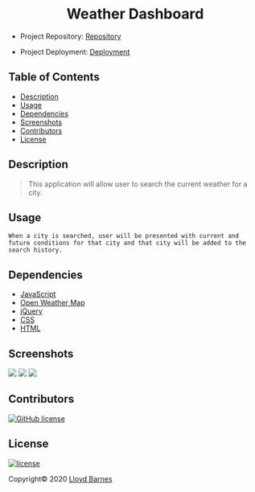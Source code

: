 <div align="center">

# Weather Dashboard

</div>

- Project Repository: [Repository](https://github.com/lbarnes86/WeatherDashboard)

- Project Deployment: [Deployment](https://lbarnes86.github.io/WeatherDashboard/.)

## Table of Contents

- [Description](#description)
- [Usage](#usage)
- [Dependencies](#dependencies)
- [Screenshots](#screenshots)
- [Contributors](#contributors)
- [License](#license)

## Description

>This application will allow user to search the current weather for a city.

## Usage

```
When a city is searched, user will be presented with current and future conditions for that city and that city will be added to the search history.
```

## Dependencies

- [JavaScript](https://www.javascript.com/) 
- [Open Weather Map](https://openweathermap.org/) 
- [jQuery](https://api.jquery.com/) 
- [CSS](https://www.w3schools.com/css/css_intro.asp) 
- [HTML](https://html.com/) 

## Screenshots

<img src="https://user-images.githubusercontent.com/70309736/102707678-a3f67b80-4262-11eb-94ca-fa62633948dd.png">

<img src="https://user-images.githubusercontent.com/70309736/102707668-8d502480-4262-11eb-9554-36223d0bfafe.png">

<img src="https://user-images.githubusercontent.com/70309736/102707669-8e815180-4262-11eb-8b75-5030ce88b099.png">


## Contributors

[![GitHub license](https://img.shields.io/badge/Made%20by-Lloyd%20Barnes-ab8c9b?style=flat&logo=github)](https://github.com/lbarnes86)

## License

[![license](https://img.shields.io/badge/License-ISC-brightgreen.svg)](https://choosealicense.com/licenses/isc/)
<br />

Copyright© 2020 [Lloyd Barnes](https://lbarnes86.github.io/updated_Portfolio/)